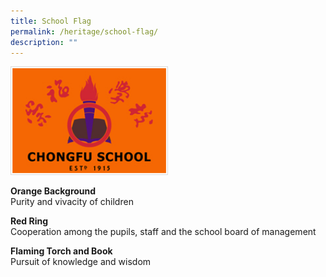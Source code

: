 ```yaml
---
title: School Flag
permalink: /heritage/school-flag/
description: ""
---
```

<img src="/images/pic_schoolflag.jpeg" 
     style="width:50%">
		 
**Orange Background**  <br>
Purity and vivacity of children

**Red Ring** <br>
Cooperation among the pupils, staff and the school board of management

**Flaming Torch and Book** <br>
Pursuit of knowledge and wisdom